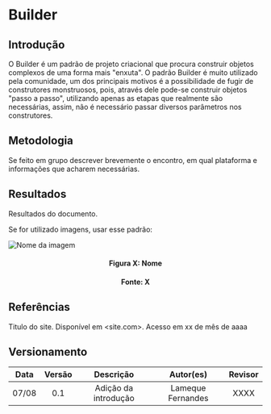 # Builder

## Introdução

O Builder é um padrão de projeto criacional que procura construir objetos complexos de uma forma mais "enxuta". O padrão Builder é muito utilizado pela comunidade, um dos principais motivos é a possibilidade de fugir de construtores monstruosos, pois, através dele pode-se construir objetos "passo a passo", utilizando apenas as etapas que realmente são necessárias, assim, não é necessário passar diversos parâmetros nos construtores.


## Metodologia

Se feito em grupo descrever brevemente o encontro, em qual plataforma e informações que acharem necessárias.

## Resultados

Resultados do documento.

Se for utilizado imagens, usar esse padrão:

![Nome da imagem](../assets/img/CaminhoDaImagem.png)
<h4 align = "center">Figura X: Nome</h6>
<h4 align = "center">Fonte: X</h6>

## Referências

Titulo do site. Disponível em <site.com>. Acesso em xx de mês de aaaa

## Versionamento

| Data  | Versão |                     Descrição                      |  Autor(es)               | Revisor |
| :---: | :----: | :------------------------------------------------: | :----------------------: | :-----: |
| 07/08 |  0.1   | Adição da introdução                               | Lameque Fernandes        |  XXXX   |